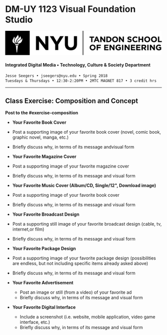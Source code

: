 # DM-UY 1123 Visual Foundation Studio
![NYU](nyu_soe_logo.png)
#### Integrated Digital Media • Technology, Culture & Society Department 
    Jesse Seegers • jseegers@nyu.edu • Spring 2018 
    Tuesdays & Thursdays • 12:30-2:20PM • 2MTC MAGNET 817 • 3 credit hrs
---

## Class Exercise: Composition and Concept

**Post to the #exercise-composition**

*  **Your Favorite Book Cover**
  * Post a supporting image of your favorite book cover (novel, comic book, graphic novel, manga, etc.)
  * Briefly discuss why, in terms of its message andvisual form

*  **Your Favorite Magazine Cover**
  * Post a supporting image of your favorite magazine cover
  * Briefly discuss why, in terms of its message and visual form

*  **Your Favorite Music Cover (Album/CD, Single/12", Download image)**
  * Post a supporting image of your favorite book cover 
  * Briefly discuss why, in terms of its message and visual form

*  **Your Favorite Broadcast Design**
  * Post a supporting still image of your favorite broadcast design (cable, tv, internet,or film)
  * Briefly discuss why, in terms of its message and visual form

*  **Your Favorite Package Design**
  * Post a supporting image of your favorite package design (possibilities are endless, but not including specific items already asked above)
  * Briefly discuss why, in terms of its message and visual form

* **Your Favorite Advertisement**
  * Post an image or still (from a video) of your favorite ad
  * Briefly discuss why, in terms of its message and visual form

* **Your Favorite Digital Interface**
  * Include a screenshot (i.e. website, mobile application, video game interface, etc.)
  * Briefly discuss why, in terms of its message and visual form

